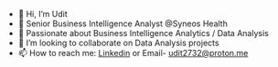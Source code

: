 - 👋 Hi, I’m Udit
- 💼 Senior Business Intelligence Analyst @Syneos Health
- 🌱 Passionate about Business Intelligence Analytics / Data Analysis
- 🤝 I’m looking to collaborate on Data Analysis projects
- 📫 How to reach me: [Linkedin](https://linkedin.com/in/uditbhadana/) or Email- udit2732@proton.me

<!--
**UDIT2732/udit2732** is a ✨ _special_ ✨ repository because its `README.md` (this file) appears on your GitHub profile.
